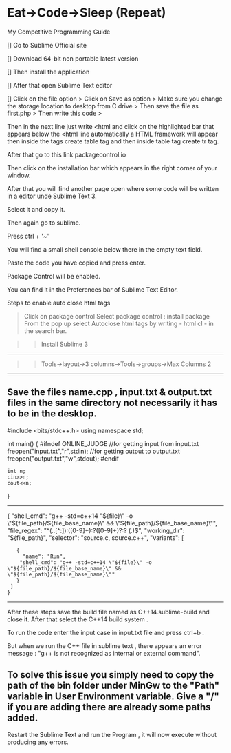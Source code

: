 # Eat->Code->Sleep (Repeat)
My Competitive Programming Guide


[]
Go to Sublime Official site

[]
Download 64-bit non portable latest version

[]
Then install the application

[]
After that open Sublime Text editor

[]
Click on the file option > Click on Save as option > Make sure you change the storage location to desktop from C drive > Then save the file as first.php > Then write this code > 

<?php
echo "Hello Sublime";
?>

Then in the next line just write <html and click on the highlighted bar that appears below the <html line automatically a HTML framework will appear then inside the <body></body> tags create table tag and then inside table tag create tr tag.

After that go to this link packagecontrol.io

Then click on the installation bar which appears in the right corner of your window.

After that you will find another  page open where some code will be written in a editor unde Sublime Text 3.

Select it and copy it.

Then again go to sublime.

Press ctrl + '~' 

You will find a small shell console below there in the empty text field.

Paste the code you have copied and press enter.

Package Control will be enabled.

You can find it in the Preferences bar of Sublime Text Editor.


Steps to enable auto close html tags

>Click on package control
>Select package control : install package
>From the pop up select Autoclose html tags by writing - html cl - in the search bar.





>>Install Sublime 3
--------------------------------------------------------------------------------------------------------------------------------------------------------------------------------------------
>>Tools->layout->3 columns->Tools->groups->Max Columns 2
--------------------------------------------------------------------------------------------------------------------------------------------------------------------------------------------
Save the files name.cpp , input.txt & output.txt files in the same directory not necessarily it has to be in the desktop.
--------------------------------------------------------------------------------------------------------------------------------------------------------------------------------------------
#include <bits/stdc++.h>
using namespace std;

int main() {
	#ifndef ONLINE_JUDGE
	//for getting input from input.txt
	freopen("input.txt","r",stdin);
	//for getting output to output.txt
	freopen("output.txt","w",stdout);
	#endif

	int n;
	cin>>n;
	cout<<n;
}

--------------------------------------------------------------------------------------------------------------------------------------------------------------------------------------------
>>

{
 "shell_cmd": "g++ -std=c++14 \"${file}\" -o \"${file_path}/${file_base_name}\" && \"${file_path}/${file_base_name}\"",
     "file_regex": "^(..[^:]):([0-9]+):?([0-9]+)?:? (.)$",
     "working_dir": "${file_path}",
     "selector": "source.c, source.c++",
     "variants":
     [
     	
       {
         "name": "Run",
        "shell_cmd": "g++ -std=c++14 \"${file}\" -o \"${file_path}/${file_base_name}\" && \"${file_path}/${file_base_name}\""
       }
     ]
    }
--------------------------------------------------------------------------------------------------------------------------------------------------------------------------------------------
After these steps save the build file named as C++14.sublime-build and close it.
After that select the C++14 build system .

To run the code enter the input case in input.txt file and press ctrl+b .

But when we run the C++ file in sublime text , there appears an error message :
"g++ is not recognized as internal or external command".

To solve this issue you simply need to copy the path of the bin folder under MinGw to the "Path" variable in User Environment variable.
Give a "/" if you are adding there are already some paths added.
--------------------------------------------------------------------------------------------------------------------------------------------------------------------------------------------

Restart the Sublime Text and run the Program , it will now execute without producing any errors. 


